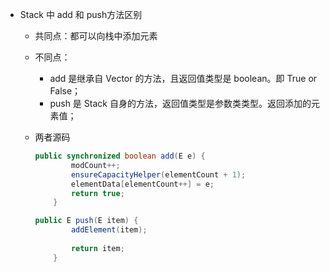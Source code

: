 

- Stack 中 add 和 push方法区别

    - 共同点：都可以向栈中添加元素

    - 不同点：

        - add 是继承自 Vector 的方法，且返回值类型是 boolean。即 True or False；
        - push 是 Stack 自身的方法，返回值类型是参数类类型。返回添加的元素值；

    - 两者源码

        ```java
        public synchronized boolean add(E e) {
                modCount++;
                ensureCapacityHelper(elementCount + 1);
                elementData[elementCount++] = e;
                return true;
            }
        ```

        ```java
        public E push(E item) {
                addElement(item);
         
                return item;
            }
        ```

        

